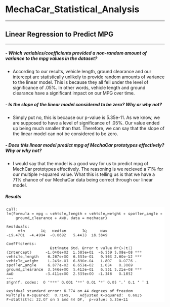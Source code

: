# MechaCar_Statistical_Analysis

__________________________________________________


## Linear Regression to Predict MPG
__________________________________________________

##### *- Which variables/coefficients provided a non-random amount of variance to the mpg values in the dataset?*
- According to our results, vehicle length, ground clearance and our intercept are statistically unlikely to provide random amounts of variance to the linear model. This is because they all fell under the level of significance of .05%. In other words, vehicle length and ground clearance have a significant impact on our MPG over time.

##### *- Is the slope of the linear model considered to be zero? Why or why not?*
- Simply put no, this is because our p-value is 5.35e-11. As we know, we are supposed to have a level of significance of .05%. Our value ended up being much smaller than that. Therefore, we can say that the slope of the linear model can not be considered to be zero. 


##### *- Does this linear model predict mpg of MechaCar prototypes effectively? Why or why not?*
- I would say that the model is a good way for us to predict mpg of MechCar prototypes effectively. The reasoning is we recieved a 71% for our multiple r-squared value. What this is telling us is that we have a 71% chance of our MechaCar data being correct through our linear model.  


##### Results 

![Deliverable1](https://github.com/mckenziekkilburn/MechaCar_Statistical_Analysis/blob/master/images/Deliverable1.PNG)
